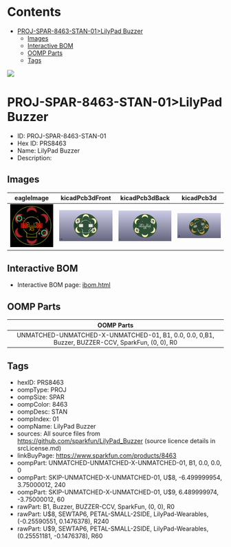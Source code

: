 



Contents
========

* [PROJ-SPAR-8463-STAN-01>LilyPad Buzzer](#proj-spar-8463-stan-01lilypad-buzzer)
	* [Images](#images)
	* [Interactive BOM](#interactive-bom)
	* [OOMP Parts](#oomp-parts)
	* [Tags](#tags)
  
![][im]
# PROJ-SPAR-8463-STAN-01>LilyPad Buzzer

- ID: PROJ-SPAR-8463-STAN-01
- Hex ID: PRS8463
- Name: LilyPad Buzzer
- Description: 

## Images
  
  

|eagleImage|kicadPcb3dFront|kicadPcb3dBack|kicadPcb3d|
| :---: | :---: | :---: | :---: |
|[![eagleImage](eagleImage_140.png)](eagleImage_600.png)|[![kicadPcb3dFront](kicadPcb3dFront_140.png)](kicadPcb3dFront_600.png)|[![kicadPcb3dBack](kicadPcb3dBack_140.png)](kicadPcb3dBack_600.png)|[![kicadPcb3d](kicadPcb3d_140.png)](kicadPcb3d_600.png)|

## Interactive BOM

- Interactive BOM page: [ibom.html](kicad/bom/ibom.html)

## OOMP Parts
  

|OOMP Parts|
| :---: |
|UNMATCHED-UNMATCHED-X-UNMATCHED-01, B1, 0.0, 0.0, 0,B1, Buzzer, BUZZER-CCV, SparkFun, (0, 0), R0|

## Tags

- hexID: PRS8463
- oompType: PROJ
- oompSize: SPAR
- oompColor: 8463
- oompDesc: STAN
- oompIndex: 01
- oompName: LilyPad Buzzer
- sources: All source files from https://github.com/sparkfun/LilyPad_Buzzer (source licence details in srcLicense.md)
- linkBuyPage: https://www.sparkfun.com/products/8463
- oompPart: UNMATCHED-UNMATCHED-X-UNMATCHED-01, B1, 0.0, 0.0, 0
- oompPart: SKIP-UNMATCHED-X-UNMATCHED-01, U$8, -6.499999954, 3.75000012, 240
- oompPart: SKIP-UNMATCHED-X-UNMATCHED-01, U$9, 6.489999974, -3.75000012, 60
- rawPart: B1, Buzzer, BUZZER-CCV, SparkFun, (0, 0), R0
- rawPart: U$8, SEWTAP6, PETAL-SMALL-2SIDE, LilyPad-Wearables, (-0.25590551, 0.1476378), R240
- rawPart: U$9, SEWTAP6, PETAL-SMALL-2SIDE, LilyPad-Wearables, (0.25551181, -0.1476378), R60



[im]: kicadPcb3d_450.png
